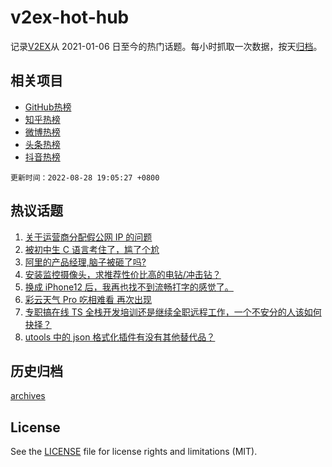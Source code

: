 # v2ex-hot-hub

 记录[V2EX](https://www.v2ex.com/)从 2021-01-06 日至今的热门话题。每小时抓取一次数据，按天[归档](archives)。
 
 ## 相关项目

- [GitHub热榜](https://github.com/snaildev/github-hot-hub)
- [知乎热榜](https://github.com/snaildev/zhihu-hot-hub)
- [微博热榜](https://github.com/snaildev/weibo-hot-hub)
- [头条热榜](https://github.com/snaildev/toutiao-hot-hub)
- [抖音热榜](https://github.com/snaildev/douyin-hot-hub)


 `更新时间：2022-08-28 19:05:27 +0800`

## 热议话题

1. [关于运营商分配假公网 IP 的问题](https://www.v2ex.com/t/875867)
1. [被初中生 C 语言考住了，尴了个尬](https://www.v2ex.com/t/875942)
1. [阿里的产品经理,脑子被砸了吗?](https://www.v2ex.com/t/875957)
1. [安装监控摄像头，求推荐性价比高的电钻/冲击钻？](https://www.v2ex.com/t/875889)
1. [换成 iPhone12 后，我再也找不到流畅打字的感觉了。](https://www.v2ex.com/t/875954)
1. [彩云天气 Pro 吃相难看 再次出现](https://www.v2ex.com/t/875963)
1. [专职搞在线 TS 全栈开发培训还是继续全职远程工作，一个不安分的人该如何抉择？](https://www.v2ex.com/t/875918)
1. [utools 中的 json 格式化插件有没有其他替代品？](https://www.v2ex.com/t/875873)

## 历史归档

[archives](archives)

## License

See the [LICENSE](LICENSE) file for license rights and limitations (MIT).
